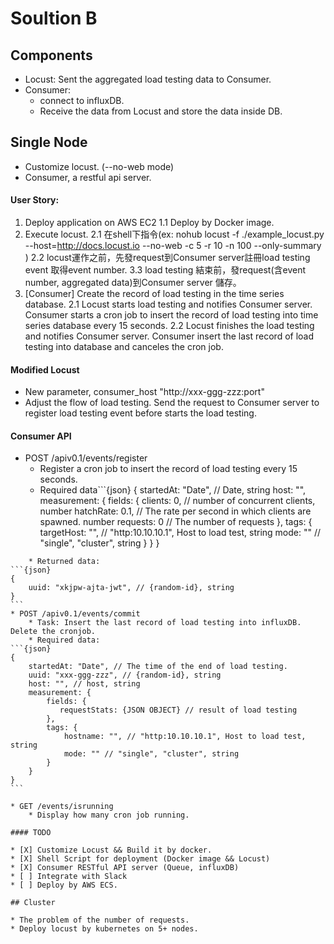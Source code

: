 # Soultion B

## Components

* Locust: Sent the aggregated load testing data to Consumer.
* Consumer:
    * connect to influxDB.
    * Receive the data from Locust and store the data inside DB.

## Single Node

* Customize locust. (--no-web mode)
* Consumer, a restful api server.

#### User Story:
1. Deploy application on AWS EC2
    1.1 Deploy by Docker image.
2. Execute locust.
    2.1 在shell下指令(ex: nohub locust -f ./example_locust.py --host=http://docs.locust.io --no-web -c 5 -r 10 -n 100  --only-summary )
    2.2 locust運作之前，先發request到Consumer server註冊load testing event 取得event number.
    3.3 load testing 結束前，發request(含event number, aggregated data)到Consumer server 儲存。
3. [Consumer] Create the record of load testing in the time series database.
    2.1 Locust starts load testing and notifies Consumer server. Consumer starts a cron job to insert the record of load testing into time series database every 15 seconds.
    2.2 Locust finishes the load testing and notifies Consumer server. Consumer insert the last record of load testing into database and canceles the cron job.

#### Modified Locust

* New parameter, consumer_host "http://xxx-ggg-zzz:port"
* Adjust the flow of load testing. Send the request to Consumer server to register load testing event before starts the load testing.

#### Consumer API

* POST /apiv0.1/events/register
    * Register a cron job to insert the record of load testing every 15 seconds.
    * Required data```{json}
{
    startedAt: "Date", // Date, string
    host: "",
    measurement: {
        fields: {
            clients: 0, // number of concurrent clients, number
            hatchRate: 0.1, // The rate per second in which clients are spawned. number
            requests: 0 // The number of requests
        },
        tags: {
            targetHost: "", // "http:10.10.10.1", Host to load test, string
            mode: "" // "single", "cluster", string
        }
    }
}

````
    * Returned data:
```{json}
{
    uuid: "xkjpw-ajta-jwt", // {random-id}, string
}
```
* POST /apiv0.1/events/commit
    * Task: Insert the last record of load testing into influxDB. Delete the cronjob.
    * Required data:
```{json}
{
    startedAt: "Date", // The time of the end of load testing.
    uuid: "xxx-ggg-zzz", // {random-id}, string
    host: "", // host, string
    measurement: {
        fields: {
           requestStats: {JSON OBJECT} // result of load testing 
        },
        tags: {
            hostname: "", // "http:10.10.10.1", Host to load test, string
            mode: "" // "single", "cluster", string
        }
    }
}
```

* GET /events/isrunning
    * Display how many cron job running.

#### TODO

* [X] Customize Locust && Build it by docker.
* [X] Shell Script for deployment (Docker image && Locust)
* [X] Consumer RESTful API server (Queue, influxDB)
* [ ] Integrate with Slack
* [ ] Deploy by AWS ECS.

## Cluster

* The problem of the number of requests.
* Deploy locust by kubernetes on 5+ nodes.
